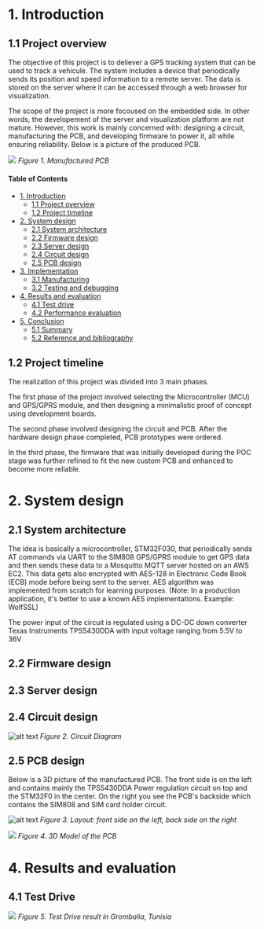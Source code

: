 # 1. Introduction
## 1.1 Project overview

The objective of this project is to deliever a GPS tracking system that can be used to track a vehicule. The system includes a device that periodically sends its position and speed information to a remote server. The data is stored on the server where it can be accessed through a web browser for visualization.

The scope of the project is more focoused on the embedded side. In other words, the developement of the server and visualization platform are not mature. However, this work is mainly concerned with: designing a circuit, manufacturing the PCB, and developing firmware to power it, all while ensuring reliability. Below is a picture of the  produced PCB.

![](https://github.com/mohamedboubaker/GPS-Tracker/blob/main/Media/PCB.JPG)
*Figure 1. Manufactured PCB*

#### Table of Contents
- [1. Introduction](#1-Introduction)
  * [1.1 Project overview](#11-Project-overview)
  * [1.2 Project timeline](#12-Project-timeline)
- [2. System design](#2-System-design)
  * [2.1 System architecture](#21-System-architecture)
  * [2.2 Firmware design](#22-Firmware-design)
  * [2.3 Server design](#23-Server-design)
  * [2.4 Circuit design](#24-Circuit-design)
  * [2.5 PCB design](#25-PCB-design)
- [3. Implementation](#3-Implementation)
  * [3.1 Manufacturing](#31-Manufacturing)
  * [3.2 Testing and debugging](#32-Testing-and-debugging)
- [4. Results and evaluation](#4-Results-and-evaluation)
  * [4.1 Test drive](#41-Test-drive)
  * [4.2 Performance evaluation](#42-Performance-evaluation)
- [5. Conclusion](#5-Conclusion)
  * [5.1 Summary](#51-Summary)
  * [5.2 Reference and bibliography](#52-Reference-and-bibliography)

## 1.2 Project timeline

The realization of this project was divided into 3 main phases. 

The first phase of the project involved selecting the Microcontroller (MCU) and GPS/GPRS module, and then designing a minimalistic proof of concept using development boards.

The second phase involved designing the circuit and PCB. After the hardware design phase completed, PCB prototypes were  ordered.

In the third phase, the firmware that was initially developed during the POC stage was further refined to fit the new custom PCB and enhanced to become more reliable. 


# 2. System design
## 2.1 System architecture

The idea is basically a microcontroller, STM32F030, that periodically sends AT commands via UART to the SIM808 GPS/GPRS module to get GPS data and then sends these data to a Mosquitto MQTT server hosted on an AWS EC2. This data gets also encrypted with AES-128 in Electronic Code Book (ECB) mode before being sent to the server. AES algorithm was implemented from scratch for learning purposes. (Note: In a production application, it's better to use a known AES implementations. Example: WolfSSL)

The power input of the circuit is regulated using a DC-DC down converter Texas Instruments TPS5430DDA with input voltage ranging from 5.5V to 36V 

## 2.2 Firmware design
## 2.3 Server design
## 2.4 Circuit design

![alt text](https://github.com/mohamedboubaker/GPS-Tracker/blob/main/Media/circuit_diagram.jpg)
*Figure 2. Circuit Diagram*

## 2.5 PCB design
Below is a 3D picture of the manufactured PCB. The front side is on the left and contains mainly the TPS5430DDA Power regulation circuit on top and the STM32F0 in the center. On the right you see the PCB's backside which contains the SIM808 and SIM card holder circuit.

![alt text](https://github.com/mohamedboubaker/GPS-Tracker/blob/main/Media/Layout_FrontAndBack.png)
*Figure 3. Layout: front side on the left, back side on the right*


![](https://github.com/mohamedboubaker/GPS-Tracker/blob/main/Media/3D_FrontAndBack.png)
*Figure 4. 3D Model of the PCB*

# 4. Results and evaluation
## 4.1 Test Drive

![](https://github.com/mohamedboubaker/GPS-Tracker/blob/main/Media/test_drive_1.jpeg)
*Figure 5. Test Drive result in Grombalia, Tunisia*
